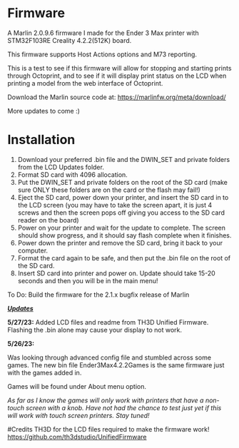 # Firmware

A Marlin 2.0.9.6 firmware I made for the Ender 3 Max printer with STM32F103RE Creality 4.2.2(512K) board. 

This firmware supports Host Actions options and M73 reporting. 

This is a test to see if this firmware will allow for stopping and starting prints through Octoprint, and to see if it will display print status on the LCD when printing a model from the web interface of Octoprint. 

Download the Marlin source code at: https://marlinfw.org/meta/download/

More updates to come :)

# Installation
 1. Download your preferred .bin file and the DWIN_SET and private folders from the LCD Updates folder. 
 2. Format SD card with 4096 allocation.
 3. Put the DWIN_SET and private folders on the root of the SD card (make sure ONLY these folders are on the card or the flash may fail!)
 4. Eject the SD card, power down your printer, and insert the SD card in to the LCD screen (you may have to take the screen apart, it is just 4 screws and then the screen pops off giving you access to the SD card reader on the board)
 5. Power on your printer and wait for the update to complete. The screen should show progress, and it should say flash complete when it finishes. 
 6. Power down the printer and remove the SD card, bring it back to your computer. 
 7. Format the card again to be safe, and then put the .bin file on the root of the SD card. 
 8. Insert SD card into printer and power on. Update should take 15-20 seconds and then you will be in the main menu!

To Do: Build the firmware for the 2.1.x bugfix release of Marlin

<ins>***Updates***</ins>

  **5/27/23:**
  Added LCD files and readme from TH3D Unified Firmware. Flashing the .bin alone may cause your display to not work. 
  
  
  **5/26/23:**
    
   Was looking through advanced config file and stumbled across some games. The new bin file Ender3Max4.2.2Games is the same firmware just with the games added in. 
     
   Games will be found under About menu option.
    
   *As far as I know the games will only work with printers that have a non-touch screen with a knob. Have not had the chance to test just yet if this will work with touch screen printers. Stay tuned!*
   
   #Credits
   TH3D for the LCD files required to make the firmware work! https://github.com/th3dstudio/UnifiedFirmware
       
